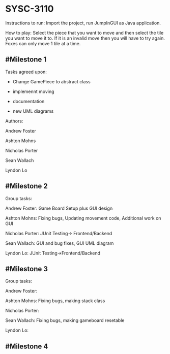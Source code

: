 # SYSC-3110

Instructions to run:
Import the project, run JumpInGUI as Java application.


How to play:
Select the piece that you want to move and then select the tile you want to move it to. If it is an invalid move then you will have to try again. Foxes can only move 1 tile at a time.

#Milestone 1
---------------------------------


Tasks agreed upon:

- Change GamePiece to abstract class

- implemennt moving 

- documentation

- new UML diagrams


Authors: 

Andrew Foster

Ashton Mohns

Nicholas Porter

Sean Wallach

Lyndon Lo

#Milestone 2
---------------------------------
Group tasks: 

Andrew Foster:
  Game Board Setup plus GUI design

Ashton Mohns:
  Fixing bugs, Updating movement code, Additional work on GUI

Nicholas Porter:
  JUnit Testing-> Frontend/Backend

Sean Wallach:
  GUI and bug fixes, GUI UML diagram

Lyndon Lo:
  JUnit Testing->Frontend/Backend

#Milestone 3
---------------------------------
Group tasks:

Andrew Foster:
  

Ashton Mohns:
  Fixing bugs, making stack class

Nicholas Porter:
  

Sean Wallach:
  Fixing bugs, making gameboard resetable

Lyndon Lo:


#Milestone 4
---------------------------------
